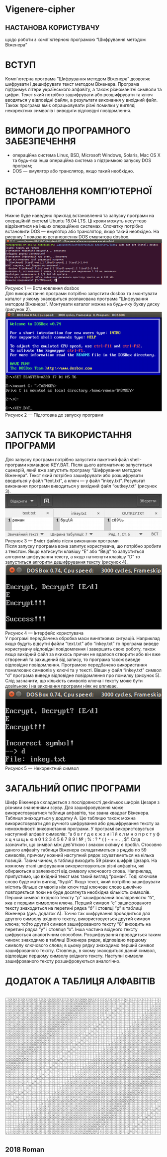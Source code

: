 # Vigenere-cipher
## НАСТАНОВА КОРИСТУВАЧУ
щодо роботи з комп'ютерною програмою “Шифрування методом Віженера”

# ВСТУП
Комп'ютерна програма “Шифрування методом Віженера” дозволяє шифрувати і дешифрувати текст методом Віженера. Програма підтримує літери українського алфавіту, а також різноманітні символи та цифри. Текст який потрібно зашифрувати або розшифрувати та ключ вводяться у відповідні файли, а результати виконання у вихідний файл. Також програма вміє опрацьовувати різні помилки у вигляді некоректних символів і виводити відповідні повідомлення.

# ВИМОГИ ДО ПРОГРАМНОГО ЗАБЕЗПЕЧЕННЯ
- операційна система Linux, BSD, Microsoft Windows, Solaris, Mac OS X та будь-яка інша операційна система з підтримкою запуску DOS програм;
- DOS — емулятор або транслятор, якщо такий необхідно.

# ВСТАНОВЛЕННЯ КОМП’ЮТЕРНОЇ ПРОГРАМИ
Нижче буде наведено приклад встановлення та запуску програми на операційній системі Ubuntu 18.04 LTS. Ці кроки можуть несуттєво відрізнятися на інших операційних системах. Спочатку потрібно встановити DOS — емулятор або транслятор, якщо такий необхідно. На рисунку 1 показано встановлення DOS емулятора dosbox.
<br>
<a href="https://raw.githubusercontent.com/RomanButsiy/Vigenere-cipher/master/screens/Screen1.png"><img src="https://raw.githubusercontent.com/RomanButsiy/Vigenere-cipher/master/screens/Screen1.png"></a>
<br>
Рисунок 1 — Встановлення dosbox
<br>
Для використання програми потрібно запустити dosbox та змонтувати каталог у якому знаходиться розпакована програма “Шифрування методом Віженера”. Монтувати каталог можна на будь-яку букву диску (рисунок 2).
<br>
<a href="https://raw.githubusercontent.com/RomanButsiy/Vigenere-cipher/master/screens/Screen2.png"><img src="https://raw.githubusercontent.com/RomanButsiy/Vigenere-cipher/master/screens/Screen2.png"></a>
<br>
Рисунок 2 — Підготовка до запуску програми
<br>
# ЗАПУСК ТА ВИКОРИСТАННЯ ПРОГРАМИ
Для запуску програми потрібно запустити пакетний файл shell-програми командою KEY.BAT. Після цього автоматично запуститься сценарій, який вже запустить програму “Шифрування методом Віженера”. Текст який потрібно зашифрувати або розшифрувати вводиться у файл “text.txt”, а ключ — у файл “inkey.txt”. Результат виконання програми виводиться у вихідний файл “outkey.txt” (рисунок 3). 
<br>
<a href="https://raw.githubusercontent.com/RomanButsiy/Vigenere-cipher/master/screens/Screen3.png"><img src="https://raw.githubusercontent.com/RomanButsiy/Vigenere-cipher/master/screens/Screen3.png"></a>
<br>
Рисунок 3 — Вміст файлів після виконання програми
<br>
Після запуску програма вона запитує користувача, що потрібно зробити з текстом. Якщо натиснути клавішу “E” або “Ввід” то запуститься алгоритм шифрування тексту, а якщо натиснути клавішу “D” то запуститься алгоритм дешифрування тексту (рисунок 4).
<br>
<a href="https://raw.githubusercontent.com/RomanButsiy/Vigenere-cipher/master/screens/Screen4.png"><img src="https://raw.githubusercontent.com/RomanButsiy/Vigenere-cipher/master/screens/Screen4.png"></a>
<br>
Рисунок 4 — Інтерфейс користувача
<br>
У програмі передбачена обробка маси виняткових ситуацій. Наприклад якщо будуть відсутні файли “text.txt” або “inkey.txt” то програма виведе користувачу відповідні повідомлення і завершить свою роботу, також якщо вихідний файл за якихось причин не вдалося створити або він вже створений та захищений від запису, то програма також виведе відповідне повідомлення.
Програмою передбачено використання помилкових символів у ключі та у тексті. Вівши у файл “inkey.txt” символ “d” програма виведе відповідне повідомлення про помилку (рисунок 5). Слід зазначити, що кількість символів ключа і тексту може бути довільною і на виконання програми ніяк не впливає.
<br>
<a href="https://raw.githubusercontent.com/RomanButsiy/Vigenere-cipher/master/screens/Screen5.png"><img src="https://raw.githubusercontent.com/RomanButsiy/Vigenere-cipher/master/screens/Screen5.png"></a>
<br>
Рисунок 5 — Некоректний символ
<br>
# ЗАГАЛЬНИЙ ОПИС ПРОГРАМИ

Шифр Віженера складається з послідовності декількох шифрів Цезаря з різними значеннями зсуву. Для зашифровування може використовуватися таблиця алфавітів, так звана квадрат Віженера. Таблиця знаходиться у додатку А. Цю таблицю також можна використовувати для ручного шифрування або дешифрування тексту за неможливості використання програми. У програмі  використовується наступний алфавіт символів: “а б в г ґ д е є ж з и і ї й к л м н о п р с т у ф х ц ч ш щ ь ю я 0 1 2 3 4 5 6 7 8 9   ! № ; % : ? * ( ) - + = . , $”. Слід зазначити, що символ між дев'яткою і знаком оклику є пробіл.
Стосовно даного алфавіту таблиця Віженера складатиметься з рядків по 59 символів, причому кожний наступний рядок зсуватиметься на кілька позицій. Таким чином, в таблиці виходить 59 різних шифрів Цезаря. На кожному етапі шифрування використовуються різні алфавіти, які обираються в залежності від символу ключового слова.
Наприклад, припустимо, що вхідний текст має такий вигляд “роман”. Тоді ключове слово буде мати вигляд “буцій”. Якщо текст, який потрібно зашифрувати містить більше символів ніж ключ тоді ключове слово циклічно повторяється поки не буде досягнута необхідна кількість символів.
Перший символ вхідного тексту “р” зашифрований послідовністю “б”, яка є першим символом ключа. Перший символ “с” зашифрованого тексту знаходиться на перетині рядка “б” і стовпці “р” в таблиці Віженера (див. додаток А). Точно так шифрування проводиться для другого символу вхідного тексту, використовується другий символ ключа; тобто другий символ зашифрованого тексту “8” виходить на перетині рядка “у” і стовпця “о”. Інша частина вхідного тексту шифрується аналогічним способом.
Розшифрування проводиться таким чином: знаходимо в таблиці Віженера рядок, відповідно першому символу ключового слова; в цьому рядку знаходимо перший символ зашифрованого тексту. Стовпець, в якому знаходиться даний символ, відповідає першому символу вхідного тексту. Наступні символи зашифрованого тексту розшифровуються аналогічно.
# ДОДАТОК А ТАБЛИЦЯ АЛФАВІТІВ
<br>
<a href="https://raw.githubusercontent.com/RomanButsiy/Vigenere-cipher/master/screens/Screen6.png"><img src="https://raw.githubusercontent.com/RomanButsiy/Vigenere-cipher/master/screens/Screen6.png"></a>

## 2018 Roman
